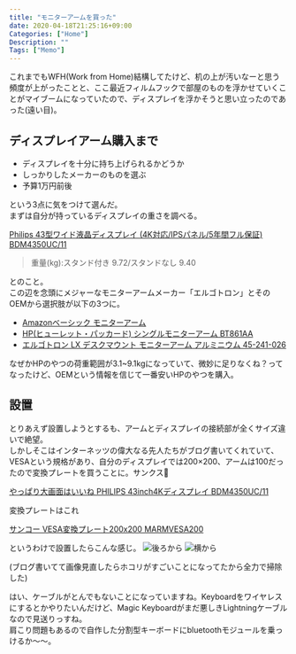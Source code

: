 ```yaml
---
title: "モニターアームを買った"
date: 2020-04-18T21:25:16+09:00
Categories: ["Home"]
Description: ""
Tags: ["Memo"]
---
```


これまでもWFH(Work from Home)結構してたけど、机の上が汚いなーと思う頻度が上がったことと、ここ最近フィルムフックで部屋のものを浮かせていくことがマイブームになっていたので、ディスプレイを浮かそうと思い立ったのであった(遠い目)。

## ディスプレイアーム購入まで
- ディスプレイを十分に持ち上げられるかどうか
- しっかりしたメーカーのものを選ぶ
- 予算1万円前後

という3点に気をつけて選んだ。  
まずは自分が持っているディスプレイの重さを調べる。

[Philips 43型ワイド液晶ディスプレイ (4K対応/IPSパネル/5年間フル保証) BDM4350UC/11](https://amzn.to/2XKWnDF)

>重量(kg):スタンド付き 9.72/スタンドなし 9.40

とのこと。  
この辺を念頭にメジャーなモニターアームメーカー「エルゴトロン」とそのOEMから選択肢が以下の3つに。

- [Amazonベーシック モニターアーム](https://amzn.to/3aeCc3r)
- [HP(ヒューレット・パッカード) シングルモニターアーム BT861AA](https://amzn.to/2KjevMM)
- [エルゴトロン LX デスクマウント モニターアーム アルミニウム 45-241-026](https://amzn.to/2VGxJRM)

なぜかHPのやつの荷重範囲が3.1~9.1kgになっていて、微妙に足りなくね？ってなったけど、OEMという情報を信じて一番安いHPのやつを購入。  

## 設置

とりあえず設置しようとするも、アームとディスプレイの接続部が全くサイズ違いで絶望。  
しかしそこはインターネッツの偉大なる先人たちがブログ書いてくれていて、VESAという規格があり、自分のディスプレイでは200×200、アームは100だったので変換プレートを買うことに。サンクス🙏  

[やっぱり大画面はいいね PHILIPS 43inch4Kディスプレイ BDM4350UC/11](https://ameblo.jp/isaolink/entry-12216444062.html)

変換プレートはこれ

[サンコー VESA変換プレート200x200 MARMVESA200](https://amzn.to/2Kd4UqP)

というわけで設置したらこんな感じ。
![後ろから](/monitor_arm/back.jpg)
![横から](/monitor_arm/side.jpg)

(ブログ書いてて画像見直したらホコリがすごいことになってたから全力で掃除した)

はい、ケーブルがとんでもないことになっていますね。Keyboardをワイヤレスにするとかやりたいんだけど、Magic Keyboardがまだ悪しきLightningケーブルなので見送りっすね。  
肩こり問題もあるので自作した分割型キーボードにbluetoothモジュールを乗っけるか〜〜。
